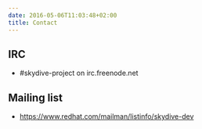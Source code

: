```yaml
---
date: 2016-05-06T11:03:48+02:00
title: Contact
---
```


## IRC
* #skydive-project on irc.freenode.net

## Mailing list
* https://www.redhat.com/mailman/listinfo/skydive-dev
